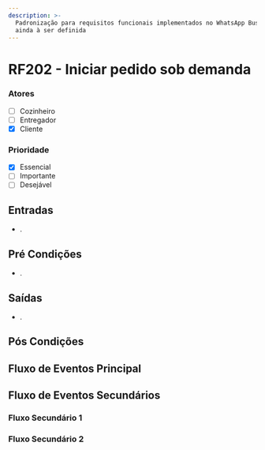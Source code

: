 ```yaml
---
description: >-
  Padronização para requisitos funcionais implementados no WhatsApp Business
  ainda à ser definida
---
```


# RF202 - Iniciar pedido sob demanda

### Atores

* [ ] Cozinheiro
* [ ] Entregador
* [x] Cliente

### Prioridade

* [x] Essencial
* [ ] Importante
* [ ] Desejável

## Entradas

* .

## Pré Condições

* .

## Saídas

* .

## Pós Condições



## Fluxo de Eventos Principal



## Fluxo de Eventos Secundários

### Fluxo Secundário 1



### Fluxo Secundário 2

